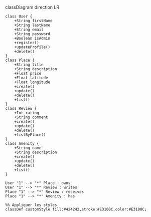 classDiagram
    direction LR

    
    class User {
        +String firstName
        +String lastName
        +String email
        +String password
        +Boolean isAdmin
        +register()
        +updateProfile()
        +delete()
    }
    class Place {
        +String title
        +String description
        +Float price
        +Float latitude
        +Float longitude
        +create()
        +update()
        +delete()
        +list()
    }
    class Review {
        +Int rating
        +String comment
        +create()
        +update()
        +delete()
        +listByPlace()
    }
    class Amenity {
        +String name
        +String description
        +create()
        +update()
        +delete()
        +list()
    }

    User "1" --> "*" Place : owns
    User "1" --> "*" Review : writes
    Place "1" --> "*" Review : receives
    Place "1" --> "*" Amenity : has

    %% Appliquer les styles
    classDef customStyle fill:#424242,stroke:#E3100C,color:#E3100C;

